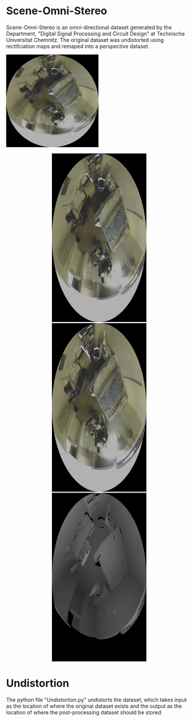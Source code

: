 # Scene-Omni-Stereo

Scene-Omni-Stereo is an omni-directional dataset generated by the Department, "Digital Signal Processing and Circuit Design" at Technische Universitat Chemnitz.
The original dataset was undistorted using rectifciation maps and remaped into a perspective dataset.

<img src="Resources/Distorted_Left.png" width="250" height="250">

<p align="center">
  <img src="Resources/Distorted_Left.png" width="256" height="455">
  <img src="Resources/Distorted_Right.png" width="256" height="455">
  <img src="Resources/Distorted_Disparity.png" width="256" height="455">
</p>


# Undistortion
The python file "Undistortion.py" undistorts the dataset, which takes input as the location of where the original dataset exists and the output as the location of where the post-processing dataset should be stored 
